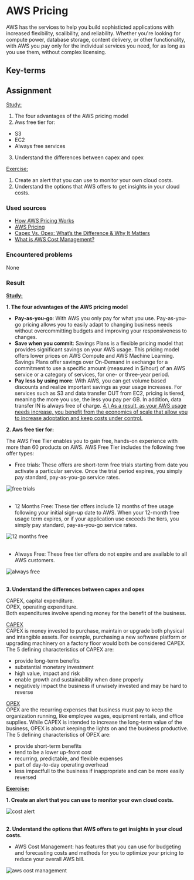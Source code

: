 # AWS Pricing
AWS has the services to help you build sophisticted applications with increased flexibility, scalibility, and reliability. Whether you're looking for compute power, database storage, content delivery, or other functionality, with AWS you pay only for the individual services you need, for as long as you use them, without complex licensing.

## Key-terms

## Assignment
<ins>Study:</ins>
1. The four advantages of the AWS pricing model
2. Aws free tier for: 
- S3
- EC2
- Always free services
3. Understand the differences between capex and opex

<ins>Exercise:</ins>
1. Create an alert that you can use to monitor your own cloud costs.
2. Understand the options that AWS offers to get insights in your cloud costs.

### Used sources
- [How AWS Pricing Works](https://docs.aws.amazon.com/pdfs/whitepapers/latest/how-aws-pricing-works/how-aws-pricing-works.pdf)
- [AWS Pricing](https://aws.amazon.com/pricing/?nc2=h_ql_pr_ln&aws-products-pricing.sort-by=item.additionalFields.productNameLowercase&aws-products-pricing.sort-order=asc&awsf.Free%20Tier%20Type=*all&awsf.tech-category=*all)
- [Capex Vs. Opex: What’s the Difference & Why It Matters](https://www.iqxbusiness.com/iqx-blog/capex-vs-opex-whats-the-difference-why-it-matters/)
- [What is AWS Cost Management?](https://docs.aws.amazon.com/cost-management/latest/userguide/what-is-costmanagement.html)

### Encountered problems
None

### Result
**<ins>Study:</ins>**  

**1. The four advantages of the AWS pricing model**  
- **Pay-as-you-go**: With AWS you only pay for what you use. Pay-as-you-go pricing allows you to easily adapt to changing business needs without overcommitting budgets and improving your responsiveness to changes.
- **Save when you commit**: Savings Plans is a flexible pricing model that provides significant savings on your AWS usage. This pricing model offers lower prices on AWS Compute and AWS Machine Learning. Savings Plans offer savings over On-Demand in exchange for a commitment to use a specific amount (measured in $/hour) of an AWS service or a category of services, for one- or three-year period.
- **Pay less by using more**: With AWS, you can get volume based discounts and realize important savings as your usage increases. For services such as S3 and data transfer OUT from EC2, pricing is tiered, meaning the more you use, the less you pay per GB. In addition, data transfer IN is always free of charge. <ins>4.) As a result, as your AWS usage needs increase, you benefit from the economics of scale that allow you to increase adoptation and keep costs under control.</ins>

**2. Aws free tier for:**  

The AWS Free Tier enables you to gain free, hands-on experience with more than 60 products on AWS. AWS Free Tier includes the following free offer types:
- Free trials: These offers are short-term free trials starting from date you activate a particular service. Once the trial period expires, you simply pay standard, pay-as-you-go service rates.

![free trials](/04_AWS_1/images/02_aws-pricing1-2-1.png)<br><br>

- 12 Months Free: These tier offers include 12 months of free usage following your initial sign-up date to AWS. When your 12-month free usage term expires, or if your application use exceeds the tiers, you simply pay standard, pay-as-you-go service rates.

![12 months free](/04_AWS_1/images/02_aws-pricing1-2-2.png)<br><br>

- Always Free: These free tier offers do not expire and are available to all AWS customers.

![always free](/04_AWS_1/images/02_aws-pricing1-2-3.png)<br><br>

**3. Understand the differences between capex and opex**

CAPEX, capital expenditure.  
OPEX, operating expenditure.  
Both expenditures involve spending money for the benefit of the business.

<ins>CAPEX</ins>  
CAPEX is money invested to purchase, maintain or upgrade both physical and intangible assets. For example, purchasing a new software platform or upgrading machinery on a factory floor would both be considered CAPEX.  
The 5 defining characteristics of CAPEX are:
- provide long-term benefits
- substantial monetary investment
- high value, impact and risk
- enable growth and sustainability when done properly
- negatively impact the business if unwisely invested and may be hard to reverse

<ins>OPEX</ins>  
OPEX are the recurring expenses that business must pay to keep the organization running, like employee wages, equipment rentals, and office supplies. While CAPEX is intended to increase the long-term value of the business, OPEX is about keeping the lights on and the business productive.  
The 5 defining characteristics of OPEX are:
- provide short-term benefits
- tend to be a lower up-front cost
- recurring, predictable, and flexible expenses
- part of day-to-day operating overhead
- less impactfull to the business if inappropriate and can be more easily reversed

**<ins>Exercise:</ins>**

**1. Create an alert that you can use to monitor your own cloud costs.**

![cost alert](/04_AWS_1/images/02_aws-pricing2-1.png)<br><br>

**2. Understand the options that AWS offers to get insights in your cloud costs.**
- AWS Cost Management: has features that you can use for budgeting and forecasting costs and methods for you to optimize your pricing to reduce your overall AWS bill.

![aws cost management](/04_AWS_1/images/02_aws-pricing2-2.png)<br><br>